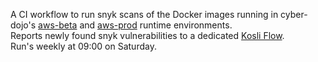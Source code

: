 A CI workflow to run snyk scans of the Docker images running in cyber-dojo's 
[aws-beta](https://app.kosli.com/cyber-dojo/environments/aws-beta/events/) and
[aws-prod](https://app.kosli.com/cyber-dojo/environments/aws-prod/events/) runtime environments.  
Reports newly found snyk vulnerabilities to a dedicated [Kosli Flow](https://app.kosli.com/cyber-dojo/flows/).  
Run's weekly at 09:00 on Saturday.

